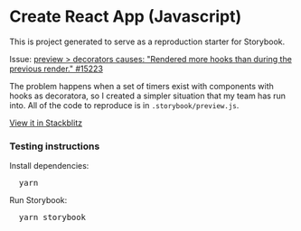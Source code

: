 <h1>Create React App (Javascript)</h1>

<p>
  This is project generated to serve as a reproduction starter for Storybook.
</p>

Issue: [preview > decorators causes: "Rendered more hooks than during the previous render."
#15223](https://github.com/storybookjs/storybook/issues/15223)

The problem happens when a set of timers exist with components with hooks as decoratora, so I created a simpler situation that my team 
has run into.  All of the code to reproduce is in `.storybook/preview.js`. 

<a  href="https://stackblitz.com/github/storybookjs/sandboxes/tree/next/cra/default-js/after-storybook?preset=node=">
  View it in Stackblitz
</a>

<h3>Testing instructions</h3>

<p>Install dependencies:</p>
<pre>
  yarn
</pre>

<p>Run Storybook:</p>
<pre>
  yarn storybook
</pre>
